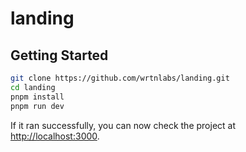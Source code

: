 # landing

## Getting Started

```bash
git clone https://github.com/wrtnlabs/landing.git
cd landing
pnpm install
pnpm run dev
```

If it ran successfully, you can now check the project at <http://localhost:3000>.

